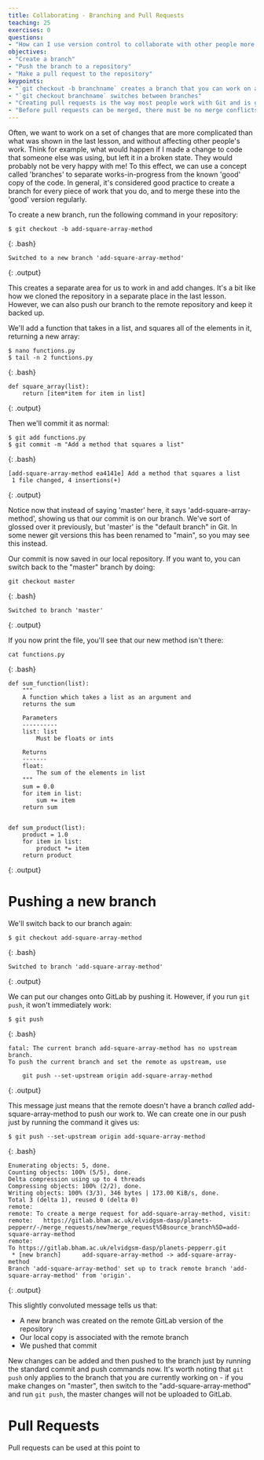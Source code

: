```yaml
---
title: Collaborating - Branching and Pull Requests
teaching: 25
exercises: 0
questions:
- "How can I use version control to collaborate with other people more effectively?"
objectives:
- "Create a branch"
- "Push the branch to a repository"
- "Make a pull request to the repository"
keypoints:
- "`git checkout -b branchname` creates a branch that you can work on a set of changes"
- "`git checkout branchname` switches between branches"
- "Creating pull requests is the way most people work with Git and is good practice"
- "Before pull requests can be merged, there must be no merge conflicts"
---
```


Often, we want to work on a set of changes that are more complicated than what was shown in the last lesson, and without affecting other people's work. Think for example, what would happen if I made a change to code that someone else was using, but left it in a broken state. They would probably not be very happy with me! To this effect, we can use a concept called 'branches' to separate works-in-progress from the known 'good' copy of the code. In general, it's considered good practice to create a branch for every piece of work that you do, and to merge these into the 'good' version regularly.

To create a new branch, run the following command in your repository:
 
~~~
$ git checkout -b add-square-array-method
~~~
{: .bash}
~~~
Switched to a new branch 'add-square-array-method'
~~~
{: .output}

This creates a separate area for us to work in and add changes. It's a bit like how we cloned the repository in a separate place in the last lesson. However, we can also push our branch to the remote repository and keep it backed up.

We'll add a function that takes in a list, and squares all of the elements in it, returning a new array:
~~~
$ nano functions.py
$ tail -n 2 functions.py
~~~
{: .bash}

~~~
def square_array(list):
    return [item*item for item in list]
~~~
{: .output}

Then we'll commit it as normal:
~~~
$ git add functions.py
$ git commit -m "Add a method that squares a list"
~~~
{: .bash}

~~~
[add-square-array-method ea4141e] Add a method that squares a list
 1 file changed, 4 insertions(+)
~~~
{: .output}

Notice now that instead of saying 'master' here, it says 'add-square-array-method', showing us that our commit is on our branch. We've sort of glossed over it previously, but 'master' is the "default branch" in Git. In some newer git versions this has been renamed to "main", so you may see this instead.

Our commit is now saved in our local repository. If you want to, you can switch back to the "master" branch by doing:

~~~
git checkout master
~~~
{: .bash}
~~~
Switched to branch 'master'
~~~
{: .output}

If you now print the file, you'll see that our new method isn't there:

~~~
cat functions.py
~~~
{: .bash}
~~~
def sum_function(list):
    """
    A function which takes a list as an argument and
    returns the sum

    Parameters
    ----------
    list: list
        Must be floats or ints

    Returns
    -------
    float:
        The sum of the elements in list
    """
    sum = 0.0
    for item in list:
        sum += item
    return sum


def sum_product(list):
    product = 1.0
    for item in list:
        product *= item
    return product
~~~
{: .output}

# Pushing a new branch

We'll switch back to our branch again:
~~~
$ git checkout add-square-array-method
~~~
{: .bash}
~~~
Switched to branch 'add-square-array-method'
~~~
{: .output}

We can put our changes onto GitLab by pushing it. However, if you run `git push`, it won't immediately work:

~~~
$ git push
~~~
{: .bash}
~~~
fatal: The current branch add-square-array-method has no upstream branch.
To push the current branch and set the remote as upstream, use

    git push --set-upstream origin add-square-array-method
~~~
{: .output}

This message just means that the remote doesn't have a branch *called* add-square-array-method to push our work to. We can create one in our push just by running the command it gives us:

~~~
$ git push --set-upstream origin add-square-array-method
~~~
{: .bash}
~~~
Enumerating objects: 5, done.
Counting objects: 100% (5/5), done.
Delta compression using up to 4 threads
Compressing objects: 100% (2/2), done.
Writing objects: 100% (3/3), 346 bytes | 173.00 KiB/s, done.
Total 3 (delta 1), reused 0 (delta 0)
remote:
remote: To create a merge request for add-square-array-method, visit:
remote:   https://gitlab.bham.ac.uk/elvidgsm-dasp/planets-pepperr/-/merge_requests/new?merge_request%5Bsource_branch%5D=add-square-array-method
remote:
To https://gitlab.bham.ac.uk/elvidgsm-dasp/planets-pepperr.git
 * [new branch]      add-square-array-method -> add-square-array-method
Branch 'add-square-array-method' set up to track remote branch 'add-square-array-method' from 'origin'.
~~~
{: .output}

This slightly convoluted message tells us that:
 
* A new branch was created on the remote GitLab version of the repository
* Our local copy is associated with the remote branch
* We pushed that commit

New changes can be added and then pushed to the branch just by running the standard commit and push commands now. It's worth noting that `git push` only applies to the branch that you are currently working on - if you make changes on "master", then switch to the "add-square-array-method" and run `git push`, the master changes will not be uploaded to GitLab.

# Pull Requests

Pull requests can be used at this point to 

